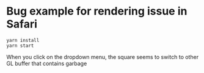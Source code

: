 # Bug example for rendering issue in Safari

    yarn install
    yarn start

When you click on the dropdown menu, the square seems to switch to other GL buffer that contains garbage
